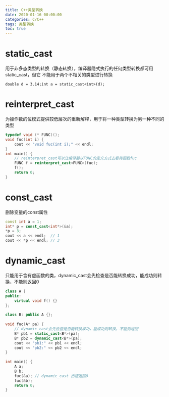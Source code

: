 ```yaml
---
title: C++类型转换
date: 2020-01-16 00:00:00
categories: C/C++
tags: 类型转换
toc: true
---
```


# static_cast

用于非多态类型的转换（静态转换），编译器隐式执行的任何类型转换都可用static_cast，但它
不能用于两个不相关的类型进行转换

`double d = 3.14;int a = static_cast<int>(d);  `

# reinterpret_cast

为操作数的位模式提供较低层次的重新解释，用于将一种类型转换为另一种不同的类型

```cpp
typedef void (* FUNC)();
void fuc(int i) {
    cout << "void fuc(int i);" << endl;
}
int main() {
    // reinterpret_cast可以让编译器以FUNC的定义方式去看待函数fuc
    FUNC f = reinterpret_cast<FUNC>(fuc);
    f();
    return 0;
}
```

# const_cast

删除变量的const属性 

```cpp
const int a = 1;
int* p = const_cast<int*>(&a);
*p = 3;
cout << a << endl;  // 1
cout << *p << endl; // 3
```

# dynamic_cast

只能用于含有虚函数的类，dynamic_cast会先检查是否能转换成功，能成功则转换，不能则返回0

```cpp
class A {
public:
    virtual void f() {}
};
 
class B: public A {};
 
void fuc(A* pa) {
    // dynamic_cast会先检查是否能转换成功，能成功则转换，不能则返回
    B* pb1 = static_cast<B*>(pa);
    B* pb2 = dynamic_cast<B*>(pa);
    cout << "pb1:" << pb1 << endl;
    cout << "pb2:" << pb2 << endl;
}
 
int main() {
    A a;
    B b;
    fuc(&a); // dynamic_cast 出错返回0
    fuc(&b);
    return 0;
}
```
